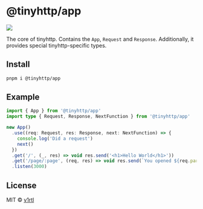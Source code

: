 # @tinyhttp/app

![](https://tinyhttp.v1rtl.site/cover.jpg)

The core of tinyhttp. Contains the `App`, `Request` and `Response`. Additionally, it provides special tinyhttp-specific types.

## Install

```sh
pnpm i @tinyhttp/app
```

## Example

```ts
import { App } from '@tinyhttp/app'
import type { Request, Response, NextFunction } from '@tinyhttp/app'

new App()
  .use((req: Request, res: Response, next: NextFunction) => {
    console.log('Did a request')
    next()
  })
  .get('/', (_, res) => void res.send('<h1>Hello World</h1>'))
  .get('/page/:page', (req, res) => void res.send(`You opened ${req.params.page}`))
  .listen(3000)
```

## License

MIT © [v1rtl](https://v1rtl.site)
